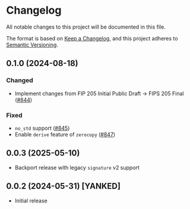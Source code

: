 # Changelog

All notable changes to this project will be documented in this file.

The format is based on [Keep a Changelog](https://keepachangelog.com/en/1.0.0/),
and this project adheres to [Semantic Versioning](https://semver.org/spec/v2.0.0.html).

## 0.1.0 (2024-08-18)
### Changed
- Implement changes from FIP 205 Initial Public Draft -> FIPS 205 Final ([#844])

### Fixed
- `no_std` support ([#845])
- Enable `derive` feature of `zerocopy` ([#847])

[#844]: https://github.com/RustCrypto/signatures/pull/844
[#845]: https://github.com/RustCrypto/signatures/pull/845
[#847]: https://github.com/RustCrypto/signatures/pull/847

## 0.0.3 (2025-05-10)
- Backport release with legacy `signature` v2 support

## 0.0.2 (2024-05-31) [YANKED]
- Initial release
